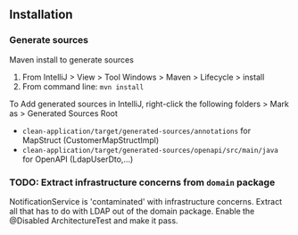 ## Installation

### Generate sources
Maven install to generate sources
1. From IntelliJ > View > Tool Windows > Maven > Lifecycle > install
2. From command line: `mvn install`

To Add generated sources in IntelliJ, right-click the following folders > Mark as > Generated Sources Root
- `clean-application/target/generated-sources/annotations` for MapStruct (CustomerMapStructImpl)
- `clean-application/target/generated-sources/openapi/src/main/java` for OpenAPI (LdapUserDto,...)

### TODO: Extract infrastructure concerns from `domain` package
NotificationService is 'contaminated' with infrastructure concerns. 
Extract all that has to do with LDAP out of the domain package.
Enable the @Disabled ArchitectureTest and make it pass.

